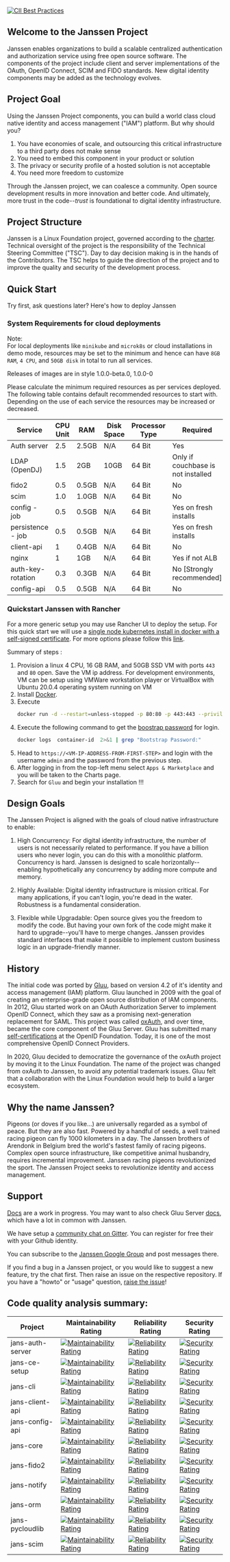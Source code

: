 [![CII Best Practices](https://bestpractices.coreinfrastructure.org/projects/4353/badge)](https://bestpractices.coreinfrastructure.org/projects/4353)

## Welcome to the Janssen Project

Janssen enables organizations to build a scalable centralized authentication and authorization service using free open source software. The components of the project include client and server implementations of the OAuth, OpenID Connect, SCIM and FIDO standards. New digital identity components may be added as the technology evolves.

## Project Goal

Using the Janssen Project components, you can build a world class cloud native identity and access management ("IAM") platform. But why should you?
1. You have economies of scale, and outsourcing this critical infrastructure to a third party does not make sense
1. You need to embed this component in your product or solution
1. The privacy or security profile of a hosted solution is not acceptable
1. You need more freedom to customize

Through the Janssen project, we can coalesce a community. Open source development results in more innovation and better code. And ultimately, more trust in the code--*trust* is foundational to digital identity infrastructure.

## Project Structure

Janssen is a Linux Foundation project, governed according to the [charter](./community/charter.md). Technical oversight of the project is the responsibility of the Technical Steering Committee ("TSC"). Day to day decision making is in the hands of the Contributors. The TSC helps to guide the direction of the project and to improve the quality and security of the development process.

## Quick Start

Try first, ask questions later? Here's how to deploy Janssen

### System Requirements for cloud deployments

Note:  
For local deployments like `minikube` and `microk8s` or cloud installations in demo mode, resources may be set to the minimum and hence can have `8GB RAM`, `4 CPU`, and `50GB disk` in total to run all services.

Releases of images are in style 1.0.0-beta.0, 1.0.0-0

Please calculate the minimum required resources as per services deployed. The following table contains default recommended resources to start with. Depending on the use of each service the resources may be increased or decreased.

| Service           | CPU Unit | RAM   | Disk Space | Processor Type | Required                           |
| ----------------- | -------- | ----- | ---------- | -------------- | ---------------------------------- |
| Auth server       | 2.5      | 2.5GB | N/A        | 64 Bit         | Yes                                |
| LDAP (OpenDJ)     | 1.5      | 2GB   | 10GB       | 64 Bit         | Only if couchbase is not installed |
| fido2             | 0.5      | 0.5GB | N/A        | 64 Bit         | No                                 |
| scim              | 1.0      | 1.0GB | N/A        | 64 Bit         | No                                 |
| config - job      | 0.5      | 0.5GB | N/A        | 64 Bit         | Yes on fresh installs              |
| persistence - job | 0.5      | 0.5GB | N/A        | 64 Bit         | Yes on fresh installs              |
| client-api        | 1        | 0.4GB | N/A        | 64 Bit         | No                                 |
| nginx             | 1        | 1GB   | N/A        | 64 Bit         | Yes if not ALB                     |
| auth-key-rotation | 0.3      | 0.3GB | N/A        | 64 Bit         | No [Strongly recommended]          |
| config-api        | 0.5      | 0.5GB | N/A        | 64 Bit         | No                                 |

### Quickstart Janssen with Rancher

For a more generic setup you may use Rancher UI to deploy the setup. For this quick start we will use a [single node kubernetes install in docker with a self-signed certificate](https://rancher.com/docs/rancher/v2.6/en/installation/other-installation-methods/single-node-docker/). For more options please follow this [link](https://rancher.com/docs/rancher/v2.6/en/installation/).

Summary of steps :

1. Provision a linux 4 CPU, 16 GB RAM, and 50GB SSD VM with ports `443` and `80` open. Save the VM ip address. For development environments, VM can be setup using VMWare workstation player or VirtualBox with Ubuntu 20.0.4 operating system running on VM
2. Install [Docker](https://docs.docker.com/engine/install/).
3. Execute
    ```bash
    docker run -d --restart=unless-stopped -p 80:80 -p 443:443 --privileged rancher/rancher:latest
    ```
4. Execute the following command to get the [boostrap password](https://rancher.com/docs/rancher/v2.6/en/installation/resources/bootstrap-password/#specifying-the-bootstrap-password-in-docker-installs) for login.
    ```bash
    docker logs  container-id  2>&1 | grep "Bootstrap Password:"
    ```
5. Head to `https://<VM-IP-ADDRESS-FROM-FIRST-STEP>` and login with the username `admin` and the password from the previous step.
6. After logging in from the top-left menu select `Apps & Marketplace` and you will be taken to the Charts page.
7. Search for `Gluu` and begin your installation !!!

## Design Goals

The Janssen Project is aligned with the goals of cloud native infrastructure to enable:

1. High Concurrency: For digital identity infrastructure, the number of users is not necessarily related to performance. If you have a billion users who never login, you can do this with a monolithic platform. Concurrency is hard. Janssen is designed to scale horizontally--enabling hypothetically any concurrency by adding more compute and memory.

2. Highly Available: Digital identity infrastructure is mission critical. For many applications, if you can't login, you're dead in the water. Robustness is a fundamental consideration.

3. Flexible while Upgradable: Open source gives you the freedom to modify the code. But having your own fork of the code might make it hard to upgrade--you'll have to merge changes. Janssen provides standard interfaces that make it possible to implement custom business logic in an upgrade-friendly manner.

## History

The initial code was ported by [Gluu](https://gluu.org), based on version 4.2 of it's identity and access management (IAM) platform. Gluu launched in 2009 with the goal of creating an enterprise-grade open source distribution of IAM components. In 2012, Gluu started work on an OAuth Authorization Server to implement OpenID Connect, which they saw as a promising next-generation replacement for SAML. This project was called [oxAuth](https://github.com/GluuFederation/oxauth), and over time, became the core component of the Gluu Server.  Gluu has submitted many [self-certifications](https://openid.net/certification/) at the OpenID Foundation. Today, it is  one of the most comprehensive OpenID Connect Providers.

In 2020, Gluu decided to democratize the governance of the oxAuth project by moving it to the Linux Foundation. The name of the project was changed from oxAuth to Janssen, to avoid any potential trademark issues. Gluu felt that a collaboration with the Linux Foundation would help to build a larger ecosystem.

## Why the name Janssen?

Pigeons (or doves if you like...) are universally regarded as a symbol of peace. But they are also fast. Powered by a handful of seeds, a well trained racing pigeon can fly 1000 kilometers in a day. The Janssen brothers of Arendonk in Belgium bred the world's fastest family of racing pigeons. Complex open source infrastructure, like competitive animal husbandry, requires incremental improvement. Janssen racing pigeons revolutionized the sport. The Janssen Project seeks to revolutionize identity and access management.

## Support

[Docs](https://janssenproject.github.io/docs/) are a work in progress. You may want to also check Gluu Server [docs](https://gluu.org/docs), which have a lot in common with Janssen.

We have setup a [community chat on Gitter](https://gitter.im/JanssenProject/Lobby). You can register for free their with your Github identity.

You can subscribe to the [Janssen Google Group](https://groups.google.com/u/2/g/janssen_project)
and post messages there.

If you find a bug in a Janssen project, or you would like to suggest a new feature, try the chat first. Then raise an issue on the respective repository. If you have a "howto" or "usage" question, [raise the issue](https://github.com/JanssenProject/jans/issues)! 


## Code quality analysis summary:

| Project                        |  Maintainability Rating   |  Reliability Rating   | Security Rating    |
|--------------------------------|-----|-----|-----|
| jans-auth-server               | [![Maintainability Rating](https://sonarcloud.io/api/project_badges/measure?project=JanssenProject_jans-auth-server&metric=sqale_rating)](https://sonarcloud.io/dashboard?id=JanssenProject_jans-auth-server)    |  [![Reliability Rating](https://sonarcloud.io/api/project_badges/measure?project=JanssenProject_jans-auth-server&metric=reliability_rating)](https://sonarcloud.io/dashboard?id=JanssenProject_jans-auth-server)   |  [![Security Rating](https://sonarcloud.io/api/project_badges/measure?project=JanssenProject_jans-auth-server&metric=security_rating)](https://sonarcloud.io/dashboard?id=JanssenProject_jans-auth-server)   |
| jans-ce-setup                  | [![Maintainability Rating](https://sonarcloud.io/api/project_badges/measure?project=JanssenProject_jans-ce-setup&metric=sqale_rating)](https://sonarcloud.io/dashboard?id=JanssenProject_jans-ce-setup)    |  [![Reliability Rating](https://sonarcloud.io/api/project_badges/measure?project=JanssenProject_jans-ce-setup&metric=reliability_rating)](https://sonarcloud.io/dashboard?id=JanssenProject_jans-ce-setup)   |  [![Security Rating](https://sonarcloud.io/api/project_badges/measure?project=JanssenProject_jans-ce-setup&metric=security_rating)](https://sonarcloud.io/dashboard?id=JanssenProject_jans-ce-setup)   |
| jans-cli                       | [![Maintainability Rating](https://sonarcloud.io/api/project_badges/measure?project=JanssenProject_jans-cli&metric=sqale_rating)](https://sonarcloud.io/dashboard?id=JanssenProject_jans-cli)    |  [![Reliability Rating](https://sonarcloud.io/api/project_badges/measure?project=JanssenProject_jans-cli&metric=reliability_rating)](https://sonarcloud.io/dashboard?id=JanssenProject_jans-cli)   |  [![Security Rating](https://sonarcloud.io/api/project_badges/measure?project=JanssenProject_jans-cli&metric=security_rating)](https://sonarcloud.io/dashboard?id=JanssenProject_jans-cli)   |
| jans-client-api                | [![Maintainability Rating](https://sonarcloud.io/api/project_badges/measure?project=JanssenProject_jans-client-api&metric=sqale_rating)](https://sonarcloud.io/dashboard?id=JanssenProject_jans-client-api)    |  [![Reliability Rating](https://sonarcloud.io/api/project_badges/measure?project=JanssenProject_jans-client-api&metric=reliability_rating)](https://sonarcloud.io/dashboard?id=JanssenProject_jans-client-api)   |  [![Security Rating](https://sonarcloud.io/api/project_badges/measure?project=JanssenProject_jans-client-api&metric=security_rating)](https://sonarcloud.io/dashboard?id=JanssenProject_jans-client-api)   |
| jans-config-api                | [![Maintainability Rating](https://sonarcloud.io/api/project_badges/measure?project=JanssenProject_jans-config-api&metric=sqale_rating)](https://sonarcloud.io/dashboard?id=JanssenProject_jans-config-api)    |  [![Reliability Rating](https://sonarcloud.io/api/project_badges/measure?project=JanssenProject_jans-config-api&metric=reliability_rating)](https://sonarcloud.io/dashboard?id=JanssenProject_jans-config-api)   |  [![Security Rating](https://sonarcloud.io/api/project_badges/measure?project=JanssenProject_jans-config-api&metric=security_rating)](https://sonarcloud.io/dashboard?id=JanssenProject_jans-config-api)   |
| jans-core                      | [![Maintainability Rating](https://sonarcloud.io/api/project_badges/measure?project=JanssenProject_jans-core&metric=sqale_rating)](https://sonarcloud.io/dashboard?id=JanssenProject_jans-core)    |  [![Reliability Rating](https://sonarcloud.io/api/project_badges/measure?project=JanssenProject_jans-core&metric=reliability_rating)](https://sonarcloud.io/dashboard?id=JanssenProject_jans-core)   |  [![Security Rating](https://sonarcloud.io/api/project_badges/measure?project=JanssenProject_jans-core&metric=security_rating)](https://sonarcloud.io/dashboard?id=JanssenProject_jans-core)   |
| jans-fido2                     | [![Maintainability Rating](https://sonarcloud.io/api/project_badges/measure?project=JanssenProject_jans-fido2&metric=sqale_rating)](https://sonarcloud.io/dashboard?id=JanssenProject_jans-fido2)    |  [![Reliability Rating](https://sonarcloud.io/api/project_badges/measure?project=JanssenProject_jans-fido2&metric=reliability_rating)](https://sonarcloud.io/dashboard?id=JanssenProject_jans-fido2)   |  [![Security Rating](https://sonarcloud.io/api/project_badges/measure?project=JanssenProject_jans-fido2&metric=security_rating)](https://sonarcloud.io/dashboard?id=JanssenProject_jans-fido2)   |
| jans-notify        | [![Maintainability Rating](https://sonarcloud.io/api/project_badges/measure?project=JanssenProject_jans-notify&metric=sqale_rating)](https://sonarcloud.io/dashboard?id=JanssenProject_jans-notify)    |  [![Reliability Rating](https://sonarcloud.io/api/project_badges/measure?project=JanssenProject_jans-notify&metric=reliability_rating)](https://sonarcloud.io/dashboard?id=JanssenProject_jans-notify)   |  [![Security Rating](https://sonarcloud.io/api/project_badges/measure?project=JanssenProject_jans-notify&metric=security_rating)](https://sonarcloud.io/dashboard?id=JanssenProject_jans-notify)   |
| jans-orm        | [![Maintainability Rating](https://sonarcloud.io/api/project_badges/measure?project=JanssenProject_jans-orm&metric=sqale_rating)](https://sonarcloud.io/dashboard?id=JanssenProject_jans-orm)    |  [![Reliability Rating](https://sonarcloud.io/api/project_badges/measure?project=JanssenProject_jans-orm&metric=reliability_rating)](https://sonarcloud.io/dashboard?id=JanssenProject_jans-orm)   |  [![Security Rating](https://sonarcloud.io/api/project_badges/measure?project=JanssenProject_jans-orm&metric=security_rating)](https://sonarcloud.io/dashboard?id=JanssenProject_jans-orm)   |
| jans-pycloudlib        | [![Maintainability Rating](https://sonarcloud.io/api/project_badges/measure?project=JanssenProject_jans-pycloudlib&metric=sqale_rating)](https://sonarcloud.io/dashboard?id=JanssenProject_jans-pycloudlib)    |  [![Reliability Rating](https://sonarcloud.io/api/project_badges/measure?project=JanssenProject_jans-pycloudlib&metric=reliability_rating)](https://sonarcloud.io/dashboard?id=JanssenProject_jans-pycloudlib)   |  [![Security Rating](https://sonarcloud.io/api/project_badges/measure?project=JanssenProject_jans-pycloudlib&metric=security_rating)](https://sonarcloud.io/dashboard?id=JanssenProject_jans-pycloudlib)   |
| jans-scim        | [![Maintainability Rating](https://sonarcloud.io/api/project_badges/measure?project=JanssenProject_jans-scim&metric=sqale_rating)](https://sonarcloud.io/dashboard?id=JanssenProject_jans-scim)    |  [![Reliability Rating](https://sonarcloud.io/api/project_badges/measure?project=JanssenProject_jans-scim&metric=reliability_rating)](https://sonarcloud.io/dashboard?id=JanssenProject_jans-scim)   |  [![Security Rating](https://sonarcloud.io/api/project_badges/measure?project=JanssenProject_jans-scim&metric=security_rating)](https://sonarcloud.io/dashboard?id=JanssenProject_jans-scim)   |
